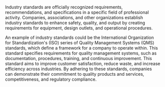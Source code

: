 Industry standards are officially recognized requirements, recommendations, and specifications in a specific field of professional activity. Companies, associations, and other organizations establish industry standards to enhance safety, quality, and output by creating requirements for equipment, design outlets, and operational procedures.

An example of industry standards could be the International Organization for Standardization's (ISO) series of Quality Management Systems (QMS) standards, which define a framework for a company to operate within. This standard specifies requirements for quality management systems, such as documentation, procedures, training, and continuous improvement. This standard aims to improve customer satisfaction, reduce waste, and increase efficiency across industries. By adhering to these standards, companies can demonstrate their commitment to quality products and services, competitiveness, and regulatory compliance.